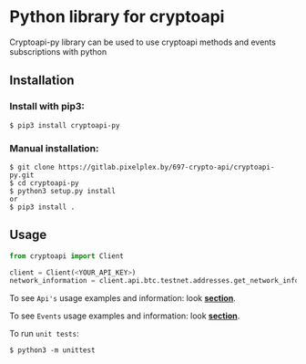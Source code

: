 # Python library for cryptoapi

Cryptoapi-py library can be used to use cryptoapi methods and events subscriptions with python

## Installation

### Install with pip3:
	
	$ pip3 install cryptoapi-py

### Manual installation:

    $ git clone https://gitlab.pixelplex.by/697-crypto-api/cryptoapi-py.git
    $ cd cryptoapi-py
    $ python3 setup.py install
    or
    $ pip3 install .

## Usage

```python
from cryptoapi import Client

client = Client(<YOUR_API_KEY>)
network_information = client.api.btc.testnet.addresses.get_network_information()

```

To see `Api's` usage examples and information: look <b>[section](docs/Api.md)</b>.

To see `Events` usage examples and information: look <b>[section](docs/Events.md)</b>.

To run `unit tests`:

    $ python3 -m unittest